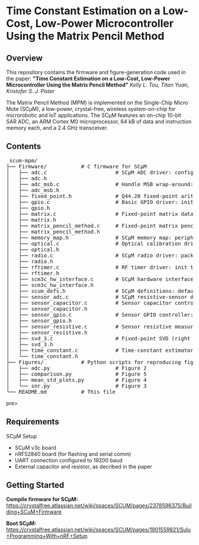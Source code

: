 # Time Constant Estimation on a Low-Cost, Low-Power Microcontroller Using the Matrix Pencil Method

## Overview

This repository contains the firmware and figure-generation code used in the paper:
**"Time Constant Estimation on a Low-Cost, Low-Power Microcontroller Using the Matrix Pencil Method"**
_Kelly L. Tou, Titan Yuan, Kristofer S. J. Pister_

The Matrix Pencil Method (MPM) is implemented on the Single-Chip Micro Mote (SCμM), a low-power, crystal-free, wireless system-on-chip for microrobotic and IoT applications. The SCμM features an on-chip 10-bit SAR ADC, an ARM Cortex M0 microprocessor, 64 kB of data and instruction memory each, and a 2.4 GHz transceiver.

## Contents

<pre> scum-mpm/
├── Firmware/           # C firmware for SCμM
│   ├── adc.c                      # SCμM ADC driver: configure ASC bits, trigger conversions via interrupt, and read or average samples
│   ├── adc.h
│   ├── adc_msb.c                  # Handle MSB wrap-around: extend raw 10-bit ADC samples into a continuous monotonic value
│   ├── adc_msb.h
│   ├── fixed_point.h              # Q44.20 fixed-point arithmetic: type definitions, conversions, basic ops (add, sub, mul, div, abs, pow, sqrt)
│   ├── gpio.c                     # Basic GPIO driver: init pins low, set/clear/toggle outputs, and handle external GPIO interrupts
│   ├── gpio.h
│   ├── matrix.c                   # Fixed-point matrix data structure: init, bounds-checked get/set, add, multiply, copy, and transpose
│   ├── matrix.h
│   ├── matrix_pencil_method.c     # Fixed-point matrix pencil method: build data/SVD matrices, compute eigenvalue, and extract signal time constant
│   ├── matrix_pencil_method.h
│   ├── memory_map.h               # SCμM memory map: peripheral base addresses and register access macros
│   ├── optical.c                  # Optical calibration driver: iteratively measure analog counters via SFD ISR and tune HF, LC, 2M RC, and IF clocks
│   ├── optical.h
│   ├── radio.c                    # SCμM radio driver: packet send/receive, channel calibration (LC sweep + FIR tuning), and interrupt handling
│   ├── radio.h
│   ├── rftimer.c                  # RF timer driver: init timer, schedule compare‐match callbacks and delays, and handle compare/capture interrupts
│   ├── rftimer.h
│   ├── scm3c_hw_interface.c       # SCμM hardware interface: configure analog scan chain, clocks (HF, 2 MHz RC, IF), DACs, LDOs, CRC, GPI/GPO, and peripheral initialization routines
│   ├── scm3c_hw_interface.h
│   ├── scum_defs.h                # SCμM definitions: default initial LC code and calibration reference target
│   ├── sensor_adc.c               # SCμM resistive-sensor demo: init hardware (clocks, ADC, RF timer), perform optical calibration, and periodically measure sensor time constant
│   ├── sensor_capacitor.c         # Sensor capacitor controller: cycle through configured capacitor masks and drive corresponding GPIOs for each mask
│   ├── sensor_capacitor.h
│   ├── sensor_gpio.c              # Sensor GPIO controller: configure analog-scan-chain enables, drive pins high/low/high-Z, and generate timed excitation pulses via RF timer
│   ├── sensor_gpio.h
│   ├── sensor_resistive.c         # Sensor resistive measurement: drive excitation, schedule ADC sampling via RF timer, accumulate readings in a state machine, and estimate the decay time constant
│   ├── sensor_resistive.h
│   ├── svd_3.c                    # Fixed-point SVD (right singular vectors): store AᵀA, then compute V via gradient ascent with orthogonal projection and cross-product enforcement
│   ├── svd_3.h
│   ├── time_constant.c            # Time-constant estimator: buffer disambiguated ADC samples until decay completes, then compute exponential decay constant via matrix pencil method
│   └── time_constant.h
├── Figures/            # Python scripts for reproducing figures from the paper
│   ├── adc.py                     # Figure 2
│   ├── comparison.py              # Figure 5
│   ├── mean_std_plots.py          # Figure 4
│   └── snr.py                     # Figure 3
└── README.md           # This file </pre>pre>

## Requirements

SCμM Setup
- SCμM v3c board
- nRF52840 board (for flashing and serial comm)
- UART connection configured to 19200 baud
- External capacitor and resistor, as decribed in the paper

## Getting Started

**Compile firmware for SCμM:** https://crystalfree.atlassian.net/wiki/spaces/SCUM/pages/2378596375/Building+SCuM+Firmware 

**Boot SCμM:** https://crystalfree.atlassian.net/wiki/spaces/SCUM/pages/1901559821/Sulu+Programming+With+nRF+Setup
